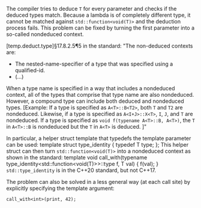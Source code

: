 The compiler tries to deduce `T` for every parameter and checks if the deduced types match. Because a lambda is of completely different type, it cannot be matched against `std::function<void(T)>` and the deduction process fails.
This problem can be fixed by turning the first parameter into a so-called nondeduced context.

[temp.deduct.type]§17.8.2.5¶5 in the standard:
"The non-deduced contexts are:

- The nested-name-specifier of a type that was specified using a qualified-id.
- (...)

When a type name is specified in a way that includes a nondeduced context, all of the types that comprise that type name are also nondeduced. However, a compound type can include both deduced and nondeduced types. [Example: If a type is specified as `A<T>::B<T2>`, both `T` and `T2` are nondeduced. Likewise, if a type is specified as `A<I+J>::X<T>`, `I`, `J`, and `T` are nondeduced. If a type is specified as `void f(typename A<T>::B, A<T>)`, the `T` in `A<T>::B` is nondeduced but the `T` in `A<T>` is deduced. ]"

In particular, a helper struct template that typedefs the template parameter can be used:
    template <typename T>
    struct type_identity
    {
        typedef T type;
    };
This helper struct can then turn `std::function<void(T)>` into a nondeduced context as shown in the standard:
    template <typename T>
    void call_with(typename type_identity<std::function<void(T)>>::type f, T val)
    {
        f(val);
    }
`std::type_identity` is in the C++20 standard, but not C++17.

The problem can also be solved in a less general way (at each call site) by explicitly specifying the template argument:

    call_with<int>(print, 42);
